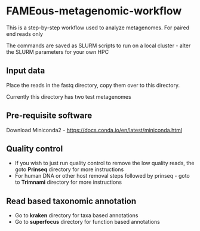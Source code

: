 # FAMEous-metagenomic-workflow

This is a step-by-step workflow used to analyze metagenomes. 
For paired end reads only 

The commands are saved as SLURM scripts to run on a local cluster - alter the SLURM parameters for your own HPC

## Input data

Place the reads in the fastq directory, copy them over to this directory. 

Currently this directory has two test metagenomes

## Pre-requisite software 
Download Miniconda2 - https://docs.conda.io/en/latest/miniconda.html


## Quality control 

- If you wish to just run quality control to remove the low quality reads, the goto **Prinseq** directory for more instructions 
- For human DNA or other host removal steps followed by prinseq - goto to **Trimnami** directory for more instructions

## Read based taxonomic annotation 

- Go to **kraken** directory for taxa based annotations 
- Go to **superfocus** directory for function based annotations 
  


